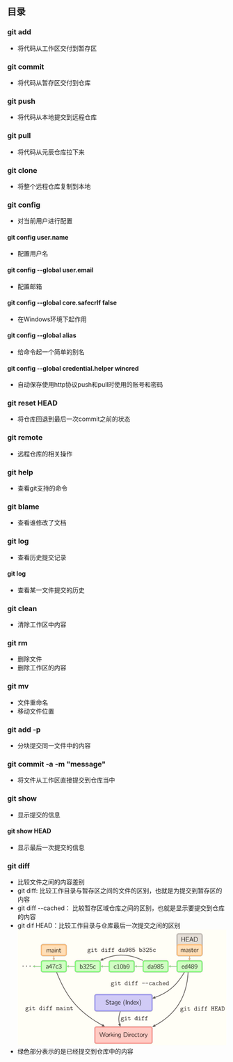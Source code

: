 ## 目录

### git add
- 将代码从工作区交付到暂存区

### git commit 
- 将代码从暂存区交付到仓库

### git push
- 将代码从本地提交到远程仓库

### git pull
- 将代码从元辰仓库拉下来

### git clone 
- 将整个远程仓库复制到本地

### git config 
- 对当前用户进行配置

#### git config user.name 
- 配置用户名

#### git config --global user.email
- 配置邮箱

#### git config --global core.safecrlf false
- 在Windows环境下起作用

#### git config --global alias 
- 给命令起一个简单的别名

#### git config --global credential.helper wincred
- 自动保存使用http协议push和pull时使用的账号和密码

### git reset HEAD
- 将仓库回退到最后一次commit之前的状态

### git remote 
- 远程仓库的相关操作

### git help
- 查看git支持的命令

### git blame
- 查看谁修改了文档

### git log
- 查看历史提交记录

#### git log <filename>
- 查看某一文件提交的历史

### git clean 
- 清除工作区中内容

### git rm 
- 删除文件
- 删除工作区的内容

### git mv
- 文件重命名
- 移动文件位置

### git add -p
- 分块提交同一文件中的内容

### git commit -a -m "message"
- 将文件从工作区直接提交到仓库当中

### git show 
- 显示提交的信息

#### git show HEAD
- 显示最后一次提交的信息

### git diff
- 比较文件之间的内容差别
- git diff: 比较工作目录与暂存区之间的文件的区别，也就是为提交到暂存区的内容
- git diff --cached： 比较暂存区域仓库之间的区别，也就是显示要提交到仓库的内容
- git dif HEAD：比较工作目录与仓库最后一次提交之间的区别
![git-diff](images/git-diff.png) 
- 绿色部分表示的是已经提交到仓库中的内容






